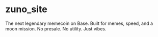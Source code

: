 # zuno_site
The next legendary memecoin on Base. Built for memes, speed, and a moon mission. No presale. No utility. Just vibes.

